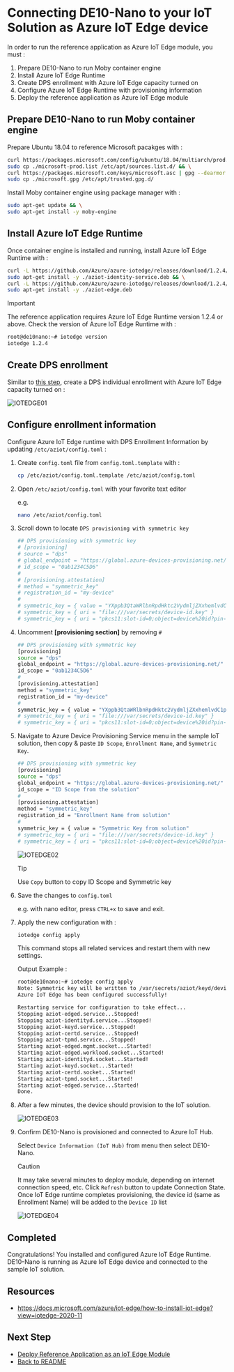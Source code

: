 <!---
date : 9/1/2021
author : Daisuke Nakahara <daisuken@microsoft.com>
reviewer : Berry Tsai <betsai@microsoft.com>; Takehiro Hirai <takehiro.hirai@microsoft.com>
Maintainer : 
title : Azure IoT Sample Solution provisioning DE10-nano
--->

# Connecting DE10-Nano to your IoT Solution as Azure IoT Edge device

In order to run the reference application as Azure IoT Edge module, you must :

1. Prepare DE10-Nano to run Moby container engine
1. Install Azure IoT Edge Runtime
1. Create DPS enrollment with Azure IoT Edge capacity turned on
1. Configure Azure IoT Edge Runtime with provisioning information
1. Deploy the reference application as Azure IoT Edge module

## Prepare DE10-Nano to run Moby container engine

Prepare Ubuntu 18.04 to reference Microsoft pacakges with :

```bash
curl https://packages.microsoft.com/config/ubuntu/18.04/multiarch/prod.list > ./microsoft-prod.list && \
sudo cp ./microsoft-prod.list /etc/apt/sources.list.d/ && \
curl https://packages.microsoft.com/keys/microsoft.asc | gpg --dearmor > microsoft.gpg && \
sudo cp ./microsoft.gpg /etc/apt/trusted.gpg.d/
```

Install Moby container engine using package manager with :

```bash
sudo apt-get update && \
sudo apt-get install -y moby-engine
```

## Install Azure IoT Edge Runtime

Once container engine is installed and running, install Azure IoT Edge Runtime with :

```bash
curl -L https://github.com/Azure/azure-iotedge/releases/download/1.2.4/aziot-identity-service_1.2.3-1_ubuntu18.04_armhf.deb -o aziot-identity-service.deb && \
sudo apt-get install -y ./aziot-identity-service.deb && \
curl -L https://github.com/Azure/azure-iotedge/releases/download/1.2.4/aziot-edge_1.2.4-1_ubuntu18.04_armhf.deb -o aziot-edge.deb && \
sudo apt-get install -y ./aziot-edge.deb
```

> [!IMPORTANT]  
> The reference application requires Azure IoT Edge Runtime version 1.2.4 or above.
> Check the version of Azure IoT Edge Runtime with :
>
> ```bash
> root@de10nano:~# iotedge version
> iotedge 1.2.4
> ```

## Create DPS enrollment

Similar to [this step](PaaS-Provision.md#6-create-dps-enrollment), create a DPS individual enrollment with Azure IoT Edge capacity turned on :

![IOTEDGE01](../images/IoTEdge-01.png)

## Configure enrollment information

Configure Azure IoT Edge runtime with DPS Enrollment Information by updating `/etc/aziot/config.toml` :

1. Create `config.toml` file from `config.toml.template` with :

    ```bash
    cp /etc/aziot/config.toml.template /etc/aziot/config.toml
    ```

1. Open `/etc/aziot/config.toml` with your favorite text editor  

    e.g.

    ```bash
    nano /etc/aziot/config.toml
    ```

1. Scroll down to locate `DPS provisioning with symmetric key`  

    ```bash
    ## DPS provisioning with symmetric key
    # [provisioning]
    # source = "dps"
    # global_endpoint = "https://global.azure-devices-provisioning.net/"
    # id_scope = "0ab1234C5D6"
    #
    # [provisioning.attestation]
    # method = "symmetric_key"
    # registration_id = "my-device"
    #
    # symmetric_key = { value = "YXppb3QtaWRlbnRpdHktc2VydmljZXxhemlvdC1pZGVudGl0eS$
    # symmetric_key = { uri = "file:///var/secrets/device-id.key" }                $
    # symmetric_key = { uri = "pkcs11:slot-id=0;object=device%20id?pin-value=1234" $
    ```

1. Uncomment **[provisioning section]** by removing `#`  

    ```bash
    ## DPS provisioning with symmetric key
    [provisioning]
    source = "dps"
    global_endpoint = "https://global.azure-devices-provisioning.net/"
    id_scope = "0ab1234C5D6"
    #
    [provisioning.attestation]
    method = "symmetric_key"
    registration_id = "my-device"
    #
    symmetric_key = { value = "YXppb3QtaWRlbnRpdHktc2VydmljZXxhemlvdC1pZGVudGl0eS"
    # symmetric_key = { uri = "file:///var/secrets/device-id.key" }                $
    # symmetric_key = { uri = "pkcs11:slot-id=0;object=device%20id?pin-value=1234" $
    ```

1. Navigate to Azure Device Provisioning Service menu in the sample IoT solution, then copy & paste `ID Scope`, `Enrollment Name`, and `Symmetric Key`.

    ```bash
    ## DPS provisioning with symmetric key
    [provisioning]
    source = "dps"
    global_endpoint = "https://global.azure-devices-provisioning.net/"
    id_scope = "ID Scope from the solution"
    #
    [provisioning.attestation]
    method = "symmetric_key"
    registration_id = "Enrollment Name from solution"
    #
    symmetric_key = { value = "Symmetric Key from solution"
    # symmetric_key = { uri = "file:///var/secrets/device-id.key" }                $
    # symmetric_key = { uri = "pkcs11:slot-id=0;object=device%20id?pin-value=1234" $
    ```

    ![IOTEDGE02](../images/IoTEdge-02.png)

    > [!TIP]  
    > Use `Copy` button to copy ID Scope and Symmetric key

1. Save the changes to `config.toml`  

    e.g. with nano editor, press `CTRL+x` to save and exit.

1. Apply the new configuration with :  

    ```bash
    iotedge config apply
    ```

    This command stops all related services and restart them with new settings.

    Output Example :  

    ```bash
    root@de10nano:~# iotedge config apply
    Note: Symmetric key will be written to /var/secrets/aziot/keyd/device-id
    Azure IoT Edge has been configured successfully!
    
    Restarting service for configuration to take effect...
    Stopping aziot-edged.service...Stopped!
    Stopping aziot-identityd.service...Stopped!
    Stopping aziot-keyd.service...Stopped!
    Stopping aziot-certd.service...Stopped!
    Stopping aziot-tpmd.service...Stopped!
    Starting aziot-edged.mgmt.socket...Started!
    Starting aziot-edged.workload.socket...Started!
    Starting aziot-identityd.socket...Started!
    Starting aziot-keyd.socket...Started!
    Starting aziot-certd.socket...Started!
    Starting aziot-tpmd.socket...Started!
    Starting aziot-edged.service...Started!
    Done.
    ```

1. After a few minutes, the device should provision to the IoT solution.

    ![IOTEDGE03](../images/IoTEdge-03.png)

1. Confirm DE10-Nano is provisioned and connected to Azure IoT Hub.

    Select `Device Information (IoT Hub)` from menu then select DE10-Nano.

    > [!CAUTION]  
    > It may take several minutes to deploy module, depending on internet connection speed, etc.
    > Click `Refresh` button to update Connection State.  
    > Once IoT Edge runtime completes provisioning, the device id (same as Enrollment Name) will be added to the `Device ID` list

    ![IOTEDGE04](../images/IoTEdge-04.png)

## Completed

Congratulations! You installed and configured Azure IoT Edge Runtime.  DE10-Nano is running as Azure IoT Edge device and connected to the sample IoT solution.

## Resources

- <https://docs.microsoft.com/azure/iot-edge/how-to-install-iot-edge?view=iotedge-2020-11>

## Next Step

- [Deploy Reference Application as an IoT Edge Module](./DE10-Nano-IoTEdge-Deploy.md)
- [Back to README](../README.md)
